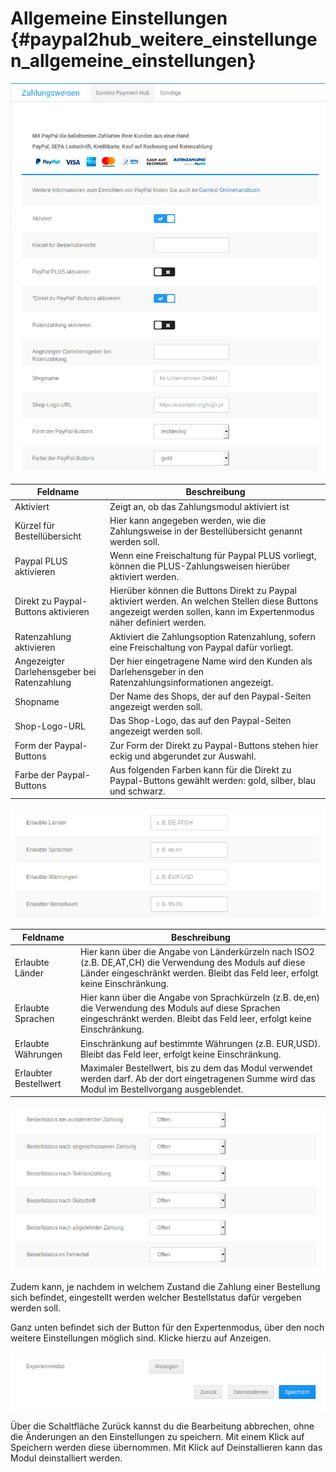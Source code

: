 # Allgemeine Einstellungen {#paypal2hub_weitere_einstellungen_allgemeine_einstellungen}

![](Bilder/PayPal2Hub/20190611_008.png "Eingabemaske beim Bearbeiten des Moduls")

|Feldname|Beschreibung|
|--------|------------|
|Aktiviert|Zeigt an, ob das Zahlungsmodul aktiviert ist|
|Kürzel für Bestellübersicht|Hier kann angegeben werden, wie die Zahlungsweise in der Bestellübersicht genannt werden soll.|
|Paypal PLUS aktivieren|Wenn eine Freischaltung für Paypal PLUS vorliegt, können die PLUS-Zahlungsweisen hierüber aktiviert werden.|
|Direkt zu Paypal-Buttons aktivieren|Hierüber können die Buttons Direkt zu Paypal aktiviert werden. An welchen Stellen diese Buttons angezeigt werden sollen, kann im Expertenmodus näher definiert werden.|
|Ratenzahlung aktivieren|Aktiviert die Zahlungsoption Ratenzahlung, sofern eine Freischaltung von Paypal dafür vorliegt.|
|Angezeigter Darlehensgeber bei Ratenzahlung|Der hier eingetragene Name wird den Kunden als Darlehensgeber in den Ratenzahlungsinformationen angezeigt.|
|Shopname|Der Name des Shops, der auf den Paypal-Seiten angezeigt werden soll.|
|Shop-Logo-URL|Das Shop-Logo, das auf den Paypal-Seiten angezeigt werden soll.|
|Form der Paypal-Buttons|Zur Form der Direkt zu Paypal-Buttons stehen hier eckig und abgerundet zur Auswahl.|
|Farbe der Paypal-Buttons|Aus folgenden Farben kann für die Direkt zu Paypal-Buttons gewählt werden: gold, silber, blau und schwarz.|

![](Bilder/PayPal2Hub/20190611_009.png "Eingabemaske beim Bearbeiten des Moduls")

|Feldname|Beschreibung|
|--------|------------|
|Erlaubte Länder|Hier kann über die Angabe von Länderkürzeln nach ISO2 \(z.B. DE,AT,CH\) die Verwendung des Moduls auf diese Länder eingeschränkt werden. Bleibt das Feld leer, erfolgt keine Einschränkung.|
|Erlaubte Sprachen|Hier kann über die Angabe von Sprachkürzeln \(z.B. de,en\) die Verwendung des Moduls auf diese Sprachen eingeschränkt werden. Bleibt das Feld leer, erfolgt keine Einschränkung.|
|Erlaubte Währungen|Einschränkung auf bestimmte Währungen \(z.B. EUR,USD\). Bleibt das Feld leer, erfolgt keine Einschränkung.|
|Erlaubter Bestellwert|Maximaler Bestellwert, bis zu dem das Modul verwendet werden darf. Ab der dort eingetragenen Summe wird das Modul im Bestellvorgang ausgeblendet.|

![](Bilder/PayPal2Hub/20190611_010.png "Bestellstatuseinstellungen in der Eingabemaske")

Zudem kann, je nachdem in welchem Zustand die Zahlung einer Bestellung sich befindet, eingestellt werden welcher Bestellstatus dafür vergeben werden soll.

Ganz unten befindet sich der Button für den Expertenmodus, über den noch weitere Einstellungen möglich sind. Klicke hierzu auf Anzeigen.

![](Bilder/PayPal2Hub/20190611_011.png "Buttons am unteren Ende der Eingabemaske")

Über die Schaltfläche Zurück kannst du die Bearbeitung abbrechen, ohne die Änderungen an den Einstellungen zu speichern. Mit einem Klick auf Speichern werden diese übernommen. Mit Klick auf Deinstallieren kann das Modul deinstalliert werden.



